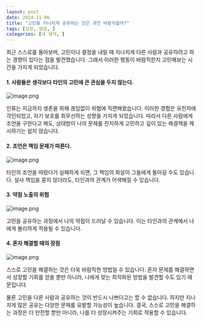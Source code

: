 ```yaml
---
layout: post
date: 2024-11-06
title: "고민을 지나치게 공유하는 것은 과연 바람직할까?"
tags: [성장, 영감, ]
categories: [내 생각, ]
---
```



최근 스스로를 돌아보며, 고민이나 결정을 내릴 때 지나치게 다른 사람과 공유하려고 하는 경향이 있다는 점을 발견했습니다. 그래서 이러한 행동이 바람직한지 고민해보는 시간을 가지게 되었습니다.



#### 1. 사람들은 생각보다 타인의 고민에 큰 관심을 두지 않는다. 


![image.png](/assets/images/posts/2024-11-06-고민을-지나치게-공유하는-것은-과연-바람직할까?/650d35bd.png)


인류는 지금까지 생존을 위해 끊임없이 위협에 직면해왔습니다. 이러한 경험은 유전자에 각인되었고, 자기 보호를 최우선하는 성향을 가지게 되었습니다. 따라서 다른 사람에게 조언을 구한다고 해도, 상대방이 나의 문제를 진지하게 고민하고 깊이 있는 해결책을 제시하기는 쉽지 않습니다.



#### 2. 조언은 책임 문제가 따른다. 


![image.png](/assets/images/posts/2024-11-06-고민을-지나치게-공유하는-것은-과연-바람직할까?/5eac86ac.png)


타인의 조언을 따랐다가 실패하게 되면, 그 책임의 화살이 그들에게 돌아갈 수도 있습니다. 설사 책임을 묻지 않더라도, 타인과의 관계가 어색해질 수 있습니다.



#### 3. 약점 노출의 위험


![image.png](/assets/images/posts/2024-11-06-고민을-지나치게-공유하는-것은-과연-바람직할까?/7d157793.png)


고민을 공유하는 과정에서 나의 약점이 드러날 수 있습니다. 이는 타인과의 관계에서 나에게 불리하게 적용될 수 있습니다.



#### 4. 혼자 해결할 때의 장점


![image.png](/assets/images/posts/2024-11-06-고민을-지나치게-공유하는-것은-과연-바람직할까?/f89a1dd5.png)


스스로 고민을 해결하는 것은 더욱 바람직한 방법일 수 있습니다. 혼자 문제를 해결하면서 성장할 기회를 얻을 뿐만 아니라, 나에게 맞는 최적화된 방법을 발견할 수도 있기 때문입니다.


물론 고민을 다른 사람과 공유하는 것이 반드시 나쁘다고는 할 수 없습니다. 하지만 지나치게 많은 공유는 다양한 문제를 유발할 가능성이 높습니다. 결국, 스스로 고민을 해결하는 과정은 더 안전할 뿐만 아니라, 나를 더 성장시켜주는 기회로 작용할 수 있습니다.

